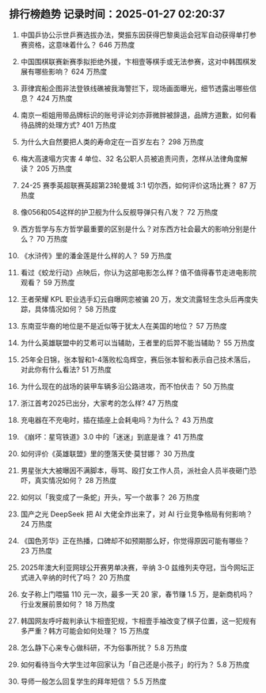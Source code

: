 
## 排行榜趋势 记录时间：2025-01-27 02:20:37
  
  1. 中国乒协公示世乒赛选拔办法，樊振东因获得巴黎奥运会冠军自动获得单打参赛资格，这意味着什么？ 646 万热度
    
  2. 中国围棋联赛新赛季拟拒绝外援，卞相壹等棋手或无法参赛，这对中韩围棋发展有哪些影响？ 624 万热度
    
  3. 菲律宾船企图非法登铁线礁被我海警拦下，现场画面曝光，细节透露出哪些信息？ 424 万热度
    
  4. 南京一柜姐用带品牌标识的账号评论刘亦菲微胖被辞退，品牌方道歉，如何看待品牌的处理方式? 401 万热度
    
  5. 为什么大自然要把人类的寿命定在一百岁左右？ 298 万热度
    
  6. 梅大高速塌方灾害 4 单位、32 名公职人员被追责问责，怎样从法律角度解读？ 205 万热度
    
  7. 24-25 赛季英超联赛英超第23轮曼城 3:1 切尔西，如何评价这场比赛？ 87 万热度
    
  8. 像056和054这样的护卫舰为什么反舰导弹只有八发？ 72 万热度
    
  9. 西方哲学与东方哲学最重要的区别是什么？对东西方社会最大的影响分别是什么？ 70 万热度
    
  10. 《水浒传》里的潘金莲是什么样的人？ 59 万热度
    
  11. 看过《蛟龙行动》点映后，你认为这部电影怎么样？值不值得春节走进电影院观看？ 59 万热度
    
  12. 王者荣耀 KPL 职业选手幻云自曝网恋被骗 20 万，发文流露轻生念头后再度失踪，具体情况如何？ 58 万热度
    
  13. 东南亚华裔的地位是不是近似等于犹太人在美国的地位？ 57 万热度
    
  14. 为什么英雄联盟中的艾希可以当辅助，王者里的后羿不能当辅助？ 55 万热度
    
  15. 25年全日锦，张本智和1-4落败松岛辉空，赛后张本智和表示自己技术落后，对此你有什么看法? 51 万热度
    
  16. 为什么现在的战场的装甲车辆多沿公路进攻，而不怕伏击？ 50 万热度
    
  17. 浙江首考2025已出分，大家考的怎么样? 47 万热度
    
  18. 充电器在不充电时，插在插座上会耗电吗？为什么？ 43 万热度
    
  19. 《崩坏：星穹铁道》3.0 中的「迷迷」到底是谁？ 41 万热度
    
  20. 如何评价《英雄联盟》里的堕落天使·莫甘娜？ 30 万热度
    
  21. 男星张大大被曝因不满脚本，辱骂、殴打女工作人员，派社会人员半夜砸门恐吓，真实情况如何？ 28 万热度
    
  22. 如何以「我变成了一条蛇」开头，写一个故事？ 26 万热度
    
  23. 国产之光 DeepSeek 把 AI 大佬全炸出来了，对 AI 行业竞争格局有何影响？ 24 万热度
    
  24. 《国色芳华》正在热播，口碑却不如预期那么好，你觉得原因可能有哪些？ 23 万热度
    
  25. 2025年澳大利亚网球公开赛男单决赛，辛纳 3-0 兹维列夫夺冠，当今网坛正式进入辛纳的时代了吗？ 20 万热度
    
  26. 女子称上门喂猫 110 元一次，最多一天 20 家，春节赚 1.5 万，是新商机吗？行业发展前景如何？ 18 万热度
    
  27. 韩国网友呼吁裁判承认卞相壹犯规，卞相壹手袖改变了棋子位置，这一犯规有多严重？韩方可能会如何处理？ 15 万热度
    
  28. 怎么静下心来专心做科研，不为俗事所扰？ 5.8 万热度
    
  29. 如何看待当今大学生过年回家认为「自己还是小孩子」的行为？ 5.8 万热度
    
  30. 导师一般怎么回复学生的拜年短信？ 5.5 万热度
    